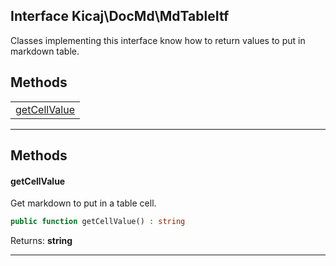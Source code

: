 ## Interface Kicaj\DocMd\MdTableItf
Classes implementing this interface know how to return values to put in markdown table.

## Methods

|                                |
| ------------------------------ |
| [getCellValue](#getcellvalue)  |

-------
## Methods
#### getCellValue
Get markdown to put in a table cell.
```php
public function getCellValue() : string
```

Returns: **string**

-------
